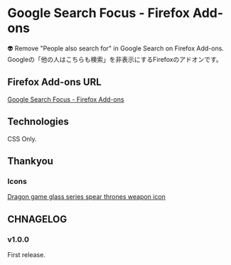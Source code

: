 # Google Search Focus - Firefox Add-ons
👽 Remove "People also search for" in Google Search on Firefox Add-ons.
Googleの「他の人はこちらも検索」を非表示にするFirefoxのアドオンです。

## Firefox Add-ons URL
[Google Search Focus - Firefox Add-ons](https://addons.mozilla.org/ja/firefox/addon/google-search-focusing/)

## Technologies
CSS Only.

## Thankyou
### Icons
[Dragon game glass series spear thrones weapon icon](https://www.iconfinder.com/icons/4527381/dragon_game_glass_series_spear_thrones_weapon_icon)

## CHNAGELOG
### v1.0.0
First release.
